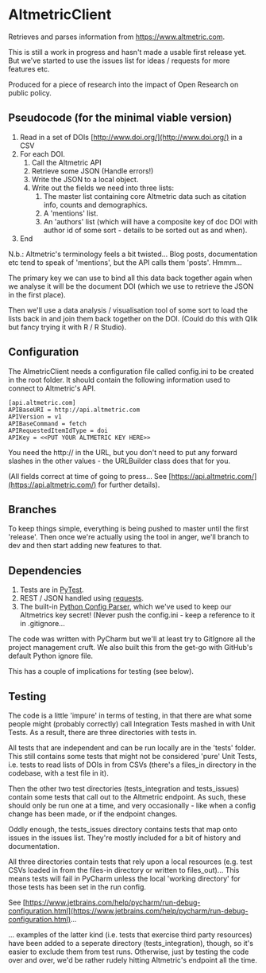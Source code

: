 # AltmetricClient

Retrieves and parses information from https://www.altmetric.com.

This is still a work in progress and hasn't made a usable first release yet. But we've started to use the issues list for ideas / requests for more features etc.

Produced for a piece of research into the impact of Open Research on public policy.

## Pseudocode (for the minimal viable version)

1. Read in a set of DOIs [http://www.doi.org/](http://www.doi.org/) in a CSV
2. For each DOI.
    1. Call the Altmetric API
    2. Retrieve some JSON (Handle errors!)
    3. Write the JSON to a local object.
    4. Write out the fields we need into three lists:
        1. The master list containing core Altmetric data such as citation info, counts and demographics.
        2. A 'mentions' list.
        3. An 'authors' list (which will have a composite key of doc DOI with author id of some sort - details to be sorted out as and when).
3. End

N.b.: Altmetric's terminology feels a bit twisted... Blog posts, documentation etc tend to speak of 'mentions', but the API calls them 'posts'. Hmmm...

The primary key we can use to bind all this data back together again when we analyse it will be the document DOI (which we use to retrieve the JSON in the first place).

Then we'll use a data analysis / visualisation tool of some sort to load the lists back in and join them back together on the DOI. (Could do this with Qlik but fancy trying it with R / R Studio).

## Configuration

The AlmetricClient needs a configuration file called config.ini to be created in the root folder. It should contain the following information used to connect to Altmetric's API.

    [api.altmetric.com]
    APIBaseURI = http://api.altmetric.com
    APIVersion = v1
    APIBaseCommand = fetch
    APIRequestedItemIdType = doi
    APIKey = <<PUT YOUR ALTMETRIC KEY HERE>>

You need the http:// in the URL, but you don't need to put any forward slashes in the other values - the URLBuilder class does that for you.

(All fields correct at time of going to press... See [https://api.altmetric.com/](https://api.altmetric.com/) for further details).

## Branches

To keep things simple, everything is being pushed to master until the first 'release'. Then once we're actually using the tool in anger, we'll branch to dev and then start adding new features to that.

## Dependencies

1. Tests are in [PyTest](https://docs.pytest.org/en/latest/).
2. REST / JSON handled using [requests](http://docs.python-requests.org/en/master/).
3. The built-in [Python Config Parser](https://docs.python.org/3/library/configparser.html), which we've used to keep our Altmetrics key secret! (Never push the config.ini - keep a reference to it in .gitignore...

The code was written with PyCharm but we'll at least try to GitIgnore all the project management cruft. We also built this from the get-go with GitHub's default Python ignore file.

This has a couple of implications for testing (see below).

## Testing

The code is a little 'impure' in terms of testing, in that there are what some people might (probably correctly) call Integration Tests mashed in with Unit Tests. As a result, there are three directories with tests in.

All tests that are independent and can be run locally are in the 'tests' folder. This still contains some tests that might not be considered 'pure' Unit Tests, i.e. tests to read lists of DOIs in from CSVs (there's a files_in directory in the codebase, with a test file in it).

Then the other two test directories (tests_integration and tests_issues) contain some tests that call out to the Altmetric endpoint. As such, these should only be run one at a time, and very occasionally - like when a config change has been made, or if the endpoint changes.

Oddly enough, the tests_issues directory contains tests that map onto issues in the issues list. They're mostly included for a bit of history and documentation.

All three directories contain tests that rely upon a local resources (e.g. test CSVs loaded in from the files-in directory or written to files_out)... This means tests will fail in PyCharm unless the local 'working directory' for those tests has been set in the run config.

See [https://www.jetbrains.com/help/pycharm/run-debug-configuration.html](https://www.jetbrains.com/help/pycharm/run-debug-configuration.html)...

... examples of the latter kind (i.e. tests that exercise third party resources) have been added to a seperate directory (tests_integration), though, so it's easier to exclude them from test runs. Otherwise, just by testing the code over and over, we'd be rather rudely hitting Altmetric's endpoint all the time.